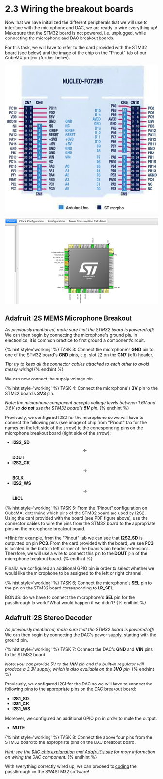 # 2.3 Wiring the breakout boards

Now that we have initialized the different peripherals that we will use
to interface with the microphone and DAC, we are ready to wire
everything up! Make sure that the STM32 board is not powered, i.e.
unplugged, while connecting the microphone and DAC breakout boards.

For this task, we will have to refer to the card provided with the STM32
board (see below) and the image of the chip
on the "Pinout" tab of our CubeMX project (further below).

<div style="text-align:center"><img src ="stm32f072_extensions.png" width="600"/></div>
<br>
<div style="text-align:center"><img src ="pinout_tab.png" width="600"/></div>

## <a id="microphone"></a>Adafruit I2S MEMS Microphone Breakout

*As previously mentioned, make sure that the STM32 board is powered
off!* We can then begin by connecting the microphone's ground pin. In electronics, it is common practice to first ground a component/circuit.

{% hint style='working' %}
TASK 3: Connect the microphone's **GND** pin to one of the STM32 board's **GND**
pins, e.g. slot 22 on the **CN7** (left) header.

*Tip: try to keep all the connector cables attached to each other to avoid messy wiring!*
{% endhint %}

We can now connect the supply voltage pin.

{% hint style='working' %}
TASK 4: Connect the microphone's **3V** pin to the STM32 board's **3V3** pin.

*Note: the microphone component accepts voltage levels between 1.6V and
3.6V so **do not** use the STM32 board's **5V** pin!*
{% endhint %}

Previously, we configured I2S2 for the microphone
so we will have to connect the following pins (see
image of chip from "Pinout" tab for the names on the left side of the
arrow) to the corresponding pins on the microphone breakout board (right
side of the arrow):
*  **I2S2_SD** $$\leftarrow$$ **DOUT**
*  **I2S2_CK** $$\rightarrow$$ **BCLK**
*  **I2S2_WS** $$\rightarrow$$ **LRCL**

{% hint style='working' %}
TASK 5: From the "Pinout" configuration on CubeMX, determine which pins of the STM32 board are used by I2S2. Using the card provided with the board (see PDF figure above), use the connector cables to wire the pins from the STM32 board to the appropriate pins on the microphone breakout board.

*Hint: for example, from the "Pinout" tab we can see that **I2S2_SD** is outputted on pin **PC3**. From the card provided with the board, we see **PC3** is located in the bottom left corner of the board's pin header extensions. Therefore, we will use a wire to connect this pin to the **DOUT** pin of the microphone breakout board.
{% endhint %}

Finally, we configured an additional GPIO pin in order to select whether we would like the microphone to be assigned to the left or right channel.

{% hint style='working' %}
TASK 6; Connect the microphone's **SEL** pin to the pin on the STM32 board corresponding to **LR_SEL**.

BONUS: do we have to connect the microphone's **SEL** pin for the passthrough to work? What would happen if we didn't?
{% endhint %}

## <a id="dac"></a>Adafruit I2S Stereo Decoder

*As previously mentioned, make sure that the STM32 board is powered off!* We can then begin by connecting the DAC's power supply, starting with the ground pin.

{% hint style='working' %}
TASK 7: Connect the DAC's **GND** and **VIN** pins to the STM32 board.

*Note: you can provide 5V to the **VIN** pin and the built-in regulator will produce a 3.3V supply, which is also available on the **3VO** pin.*
{% endhint %}



Previously, we configured I2S1 for the DAC so we will have to connect the following
pins to the appropriate pins on the DAC breakout board:
* **I2S1_SD**
* **I2S1_CK**
* **I2S1_WS**

Moreover, we configured an additional GPIO pin in order to mute the output.
* **MUTE**

{% hint style='working' %}
TASK 8: Connect the above four pins from the STM32 board to the appropriate pins on the DAC breakout board.
 
*Hint: see the [DAC chip explanation](../1/hardware_interfaces/dac.md) and [Adafruit's site](https://learn.adafruit.com/adafruit-i2s-stereo-decoder-uda1334a/pinouts) for more information on wiring the DAC component.*
{% endhint %}

With everything correctly wired up, we can proceed to [coding](../4/coding.md) the passthrough on the SW4STM32 software!